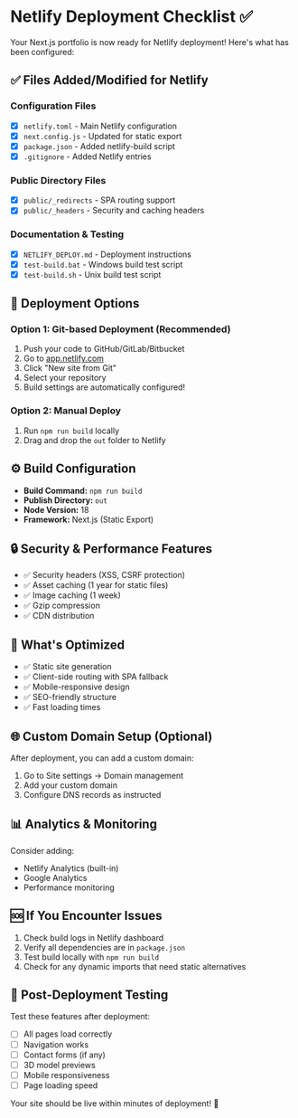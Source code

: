 # Netlify Deployment Checklist ✅

Your Next.js portfolio is now ready for Netlify deployment! Here's what has been configured:

## ✅ Files Added/Modified for Netlify

### Configuration Files
- [x] `netlify.toml` - Main Netlify configuration
- [x] `next.config.js` - Updated for static export
- [x] `package.json` - Added netlify-build script
- [x] `.gitignore` - Added Netlify entries

### Public Directory Files
- [x] `public/_redirects` - SPA routing support
- [x] `public/_headers` - Security and caching headers

### Documentation & Testing
- [x] `NETLIFY_DEPLOY.md` - Deployment instructions
- [x] `test-build.bat` - Windows build test script
- [x] `test-build.sh` - Unix build test script

## 🚀 Deployment Options

### Option 1: Git-based Deployment (Recommended)
1. Push your code to GitHub/GitLab/Bitbucket
2. Go to [app.netlify.com](https://app.netlify.com)
3. Click "New site from Git"
4. Select your repository
5. Build settings are automatically configured!

### Option 2: Manual Deploy
1. Run `npm run build` locally
2. Drag and drop the `out` folder to Netlify

## ⚙️ Build Configuration

- **Build Command:** `npm run build`
- **Publish Directory:** `out`
- **Node Version:** 18
- **Framework:** Next.js (Static Export)

## 🔒 Security & Performance Features

- ✅ Security headers (XSS, CSRF protection)
- ✅ Asset caching (1 year for static files)
- ✅ Image caching (1 week)
- ✅ Gzip compression
- ✅ CDN distribution

## 🎯 What's Optimized

- ✅ Static site generation
- ✅ Client-side routing with SPA fallback
- ✅ Mobile-responsive design
- ✅ SEO-friendly structure
- ✅ Fast loading times

## 🌐 Custom Domain Setup (Optional)

After deployment, you can add a custom domain:
1. Go to Site settings → Domain management
2. Add your custom domain
3. Configure DNS records as instructed

## 📊 Analytics & Monitoring

Consider adding:
- Netlify Analytics (built-in)
- Google Analytics
- Performance monitoring

## 🆘 If You Encounter Issues

1. Check build logs in Netlify dashboard
2. Verify all dependencies are in `package.json`
3. Test build locally with `npm run build`
4. Check for any dynamic imports that need static alternatives

## 📱 Post-Deployment Testing

Test these features after deployment:
- [ ] All pages load correctly
- [ ] Navigation works
- [ ] Contact forms (if any)
- [ ] 3D model previews
- [ ] Mobile responsiveness
- [ ] Page loading speed

Your site should be live within minutes of deployment! 🎉